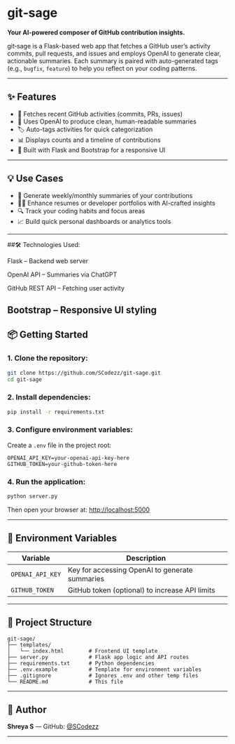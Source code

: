 


# git‑sage

**Your AI-powered composer of GitHub contribution insights.**

git‑sage is a Flask-based web app that fetches a GitHub user’s activity commits, pull requests, and issues and employs OpenAI to generate clear, actionable summaries. Each summary is paired with auto-generated tags (e.g., `bugfix`, `feature`) to help you reflect on your coding patterns.

---

## ✨ Features

- 🔎 Fetches recent GitHub activities (commits, PRs, issues)
- 🤖 Uses OpenAI to produce clean, human-readable summaries
- 🏷️ Auto-tags activities for quick categorization
- 📊 Displays counts and a timeline of contributions
- 🎨 Built with Flask and Bootstrap for a responsive UI

---

## 💡 Use Cases

- 🧠 Generate weekly/monthly summaries of your contributions  
- 👨‍💻 Enhance resumes or developer portfolios with AI-crafted insights  
- 🔍 Track your coding habits and focus areas  
- 📈 Build quick personal dashboards or analytics tools

---

##🛠️ Technologies Used:

Flask – Backend web server

OpenAI API – Summaries via ChatGPT

GitHub REST API – Fetching user activity

Bootstrap – Responsive UI styling
---
## 📦 Getting Started

### 1. Clone the repository:
```bash
git clone https://github.com/SCodezz/git-sage.git
cd git-sage
````

### 2. Install dependencies:

```bash
pip install -r requirements.txt
```

### 3. Configure environment variables:

Create a `.env` file in the project root:

```env
OPENAI_API_KEY=your-openai-api-key-here
GITHUB_TOKEN=your-github-token-here
```


### 4. Run the application:

```bash
python server.py
```

Then open your browser at: [http://localhost:5000](http://localhost:5000)

---

## 🔧 Environment Variables

| Variable         | Description                                    |
| ---------------- | ---------------------------------------------- |
| `OPENAI_API_KEY` | Key for accessing OpenAI to generate summaries |
| `GITHUB_TOKEN`   | GitHub token (optional) to increase API limits |

---

## 📁 Project Structure

```plaintext
git-sage/
├── templates/
│   └── index.html        # Frontend UI template
├── server.py             # Flask app logic and API routes
├── requirements.txt      # Python dependencies
├── .env.example          # Template for environment variables
├── .gitignore            # Ignores .env and other temp files
└── README.md             # This file
```



---

## 👤 Author

**Shreya S** — GitHub: [@SCodezz](https://github.com/SCodezz)



---


